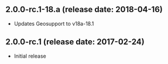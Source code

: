 ## 2.0.0-rc.1-18.a (release date: 2018-04-16)
* Updates Geosupport to v18a-18.1

## 2.0.0-rc.1 (release date: 2017-02-24)
* Initial release
